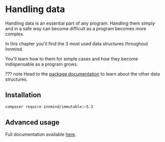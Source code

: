 # Handling data

Handling data is an essential part of any program. Handling them simply and in a safe way can become difficult as a program becomes more complex.

In this chapter you'll find the 3 most used data structures throughout Innmind.

You'll learn how to them for simple cases and how they become indispensable as a program grows.

??? note
    Head to the [package documentation](https://innmind.github.io/Immutable/) to learn about the other data structures.

## Installation

```sh
composer require innmind/immutable:~5.3
```

## Advanced usage

Full documentation available [here](http://innmind.github.io/Immutable/).
